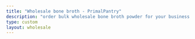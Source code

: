 ```yaml
---
title: "Wholesale bone broth - PrimalPantry"
description: "order bulk wholesale bone broth powder for your business to use or resell"
type: custom
layout: wholesale
---
```



